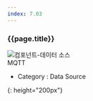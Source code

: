 ```yaml
---
index: 7.03
---
```

### {{page.title}}

![컴포넌트-데이터 소스][data-source-03]  
MQTT


- Category : Data Source

[data-source-03]: {{site.baseurl}}/assets/components/data-source-03.png
{: height="200px"}
